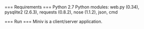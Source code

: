 
=== Requirements ===
Python 2.7
Python modules: web.py (0.34), pysqlite2 (2.6.3), requests (0.8.2), nose (1.1.2), json, cmd

=== Run ===
Miniv is a client/server application.




